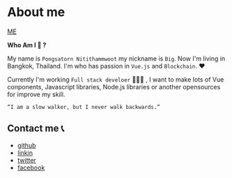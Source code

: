 # About me

[ME](https://biigpongsatorn.github.io/)

**Who Am I 🤔 ?**

My name is `Pongsatorn Nitithammwoot` my nickname is `Big`. Now I'm living in Bangkok, Thailand. I'm who has passion in `Vue.js` and `Blockchain`. ❤️

Currently I'm working `Full stack develoer` 👨🏻‍💻 , I want to make lots of Vue conponents, Javascript libraries, Node.js libraries or another opensources for improve my skill.

```
“I am a slow walker, but I never walk backwards.”
```

## Contact me 📞

- [github](https://github.com/biigpongsatorn)
- [linkin](https://www.linkedin.com/in/pongsatorn-nitithammawoot-50b719152/)
- [twitter](https://twitter.com/BiiG_Pongsatorn)
- [facebook](https://www.facebook.com/biig.nttmw)
